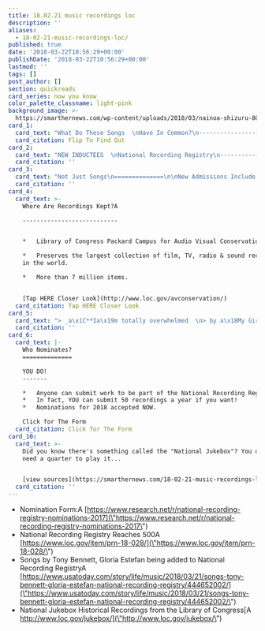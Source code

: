 ```yaml
---
title: 18.02.21 music recordings loc
description: ''
aliases:
  - 18-02-21-music-recordings-loc/
published: true
date: '2018-03-22T10:56:29+00:00'
publishDate: '2018-03-22T10:56:29+00:00'
lastmod: ''
tags: []
post_author: []
section: quickreads
card_series: now you know
color_palette_classname: light-pink
background_image: >-
  https://smarthernews.com/wp-content/uploads/2018/03/nainoa-shizuru-80385-unsplash-scaled.jpg
card_1:
  card_text: "What Do These Songs  \nHave In Common?\n-------------------------------------\n\n_“My Girl”_\n\n_“The Gambler”_\n\n_“Footloose”_\n\n_“Rhythm Is Gonna Get You”_\n\n_a\x1CI Left My Heart in San Franciscoa\x1D_\n\nFlip To Find Out"
  card_citation: Flip To Find Out
card_2:
  card_text: "NEW INDUCTEES  \nNational Recording Registry\n-------------------------------------------\n\n*   Part of Library Of Congress\n*   Preserves great American recordings for future generations\n*   Selects 25 works every year deemedA “_culturally, historically or aesthetically significant_a\x1D AND **more than 10 years old**."
  card_citation: ''
card_3:
  card_text: "Not Just Songs\n==============\n\nNew Admissions Include:\n-----------------------\n\n**Culture**:A The music of theA Siouxa\x19s Yanktoni-Dakota band from 1928. A “_The collection of recordings is comprised of nearly 200 fragile wax cylinders._”\n\n**Comedy**:A Groucho Marxa\x19s 1972 album a\x1CA_n Evening with Groucho_.a\x1D"
  card_citation: ''
card_4:
  card_text: >-
    Where Are Recordings Kept?A

    ---------------------------


    *   Library of Congress Packard Campus for Audio Visual Conservation

    *   Preserves the largest collection of film, TV, radio & sound recordings
    in the world.

    *   More than 7 million items.


    [Tap HERE Closer Look](http://www.loc.gov/avconservation/)
  card_citation: Tap HERE Closer Look
card_5:
  card_text: "> _a\x1C**Ia\x19m totally overwhelmed  \n> by a\x18My Girla\x19 receiving such an honor**. As a songwriter, it has become my international anthem. People in countries where English is not the primary language know and sing a\x18My Girla\x19 when I perform it.a\x1D_\n> \n> Smokey Robinson, co-writer \"My Girl\", LOC Press Release, March 21, 2018"
  card_citation: ''
card_6:
  card_text: |-
    Who Nominates?
    ==============

    YOU DO!
    -------

    *   Anyone can submit work to be part of the National Recording Registry
    *   In fact, YOU can submit 50 recordings a year if you want!
    *   Nominations for 2018 accepted NOW.

    Click for The Form
  card_citation: Click for The Form
card_10:
  card_text: >-
    Did you know there's something called the "National Jukebox"? You don't even
    need a quarter to play it...


    [view sources](https://smarthernews.com/18-02-21-music-recordings-loc/)
  card_citation: ''
---
```

*   Nomination Form:A [https://www.research.net/r/national-recording-registry-nominations-2017](\"https://www.research.net/r/national-recording-registry-nominations-2017\")
*   National Recording Registry Reaches 500A [https://www.loc.gov/item/prn-18-028/](\"https://www.loc.gov/item/prn-18-028/\")
*   Songs by Tony Bennett, Gloria Estefan being added to National Recording RegistryA [https://www.usatoday.com/story/life/music/2018/03/21/songs-tony-bennett-gloria-estefan-national-recording-registry/444652002/](\"https://www.usatoday.com/story/life/music/2018/03/21/songs-tony-bennett-gloria-estefan-national-recording-registry/444652002/\")
*   National Jukebox Historical Recordings from the Library of Congress[A http://www.loc.gov/jukebox/](\"http://www.loc.gov/jukebox/\")